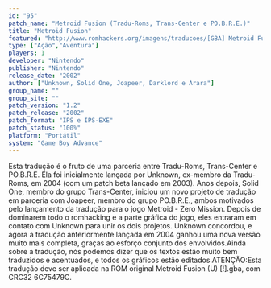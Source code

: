 ```yaml
---
id: "95"
patch_name: "Metroid Fusion (Tradu-Roms, Trans-Center e PO.B.R.E.)"
title: "Metroid Fusion"
featured: "http://www.romhackers.org/imagens/traducoes/[GBA] Metroid Fusion - Tradu-Roms - Trans-Center - POBRE - 01.png"
type: ["Ação","Aventura"]
players: 1
developer: "Nintendo"
publisher: "Nintendo"
release_date: "2002"
author: ["Unknown, Solid One, Joapeer, Darklord e Arara"]
group_name: ""
group_site: ""
patch_version: "1.2"
patch_release: "2002"
patch_format: "IPS e IPS-EXE"
patch_status: "100%"
platform: "Portátil"
system: "Game Boy Advance"
---
```


Esta tradução é o fruto de uma parceria entre Tradu-Roms, Trans-Center e PO.B.R.E. Ela foi inicialmente lançada por Unknown, ex-membro da Tradu-Roms, em 2004 (com um patch beta lançado em 2003). Anos depois, Solid One, membro do grupo Trans-Center, iniciou um novo projeto de tradução em parceria com Joapeer, membro do grupo PO.B.R.E., ambos motivados pelo lançamento da tradução para o jogo Metroid - Zero Mission. Depois de dominarem todo o romhacking e a parte gráfica do jogo, eles entraram em contato com Unknown para unir os dois projetos. Unknown concordou, e agora a tradução anteriormente lançada em 2004 ganhou uma nova versão muito mais completa, graças ao esforço conjunto dos envolvidos.Ainda sobre a tradução, nós podemos dizer que os textos estão muito bem traduzidos e acentuados, e todos os gráficos estão editados.ATENÇÃO:Esta tradução deve ser aplicada na ROM original Metroid Fusion (U) [!].gba, com CRC32 6C75479C.